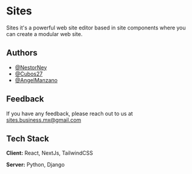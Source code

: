 
# Sites

Sites it's a powerful web site editor based in site components where you can create a modular web site.


## Authors

- [@NestorNey](https://github.com/NestorNey)
- [@Cubos27](https://github.com/Cubos27)
- [@AngelManzano](https://github.com/AngelGabriel-ManzanoContreras)


## Feedback

If you have any feedback, please reach out to us at sites.business.mx@gmail.com


## Tech Stack

**Client:** React, NextJs, TailwindCSS

**Server:** Python, Django


